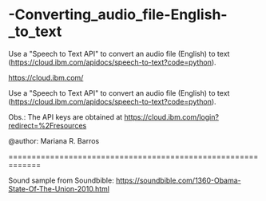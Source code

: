 # -Converting_audio_file-English-_to_text
Use a "Speech to Text API" to convert an audio file (English) to text (https://cloud.ibm.com/apidocs/speech-to-text?code=python).



https://cloud.ibm.com/

Use a "Speech to Text API" to convert an audio file (English) to text (https://cloud.ibm.com/apidocs/speech-to-text?code=python).

Obs.: The API keys are obtained at https://cloud.ibm.com/login?redirect=%2Fresources

@author: Mariana R. Barros

=============================================================

Sound sample from Soundbible: https://soundbible.com/1360-Obama-State-Of-The-Union-2010.html

